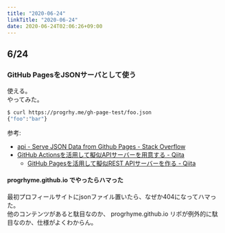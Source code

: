 ```yaml
---
title: "2020-06-24"
linkTitle: "2020-06-24"
date: 2020-06-24T02:06:26+09:00
---
```


## 6/24
### GitHub PagesをJSONサーバとして使う

使える。  
やってみた。

```sh
$ curl https://progrhy.me/gh-page-test/foo.json
{"foo":"bar"}
```

参考:

- [api - Serve JSON Data from Github Pages - Stack Overflow](https://stackoverflow.com/questions/39199042/serve-json-data-from-github-pages)
- [GitHub Actionsを活用して擬似APIサーバーを用意する - Qiita](https://qiita.com/Kanahiro/items/e7021b05199ae52e818b)
  - [GitHub Pagesを活用して擬似REST APIサーバーを作る - Qiita](https://qiita.com/Kanahiro/items/9cfa6fa5cc9c3fcb57fd)

#### progrhyme.github.io でやったらハマった

最初プロフィールサイトにjsonファイル置いたら、なぜか404になってハマった。  
他のコンテンツがあると駄目なのか、 progrhyme.github.io リポが例外的に駄目なのか、仕様がよくわからん。
